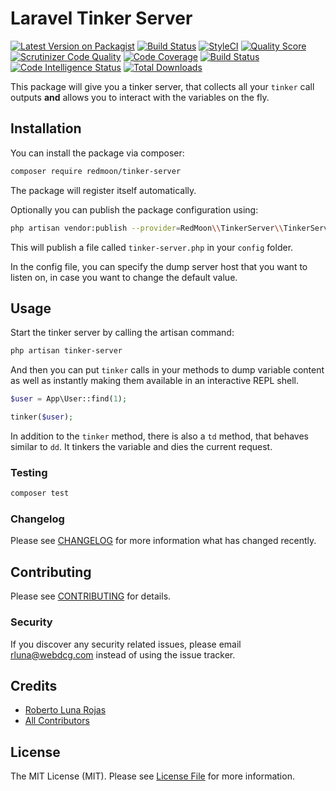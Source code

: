 # Laravel Tinker Server

[![Latest Version on Packagist](https://img.shields.io/packagist/v/redmoon/tinker-server.svg?style=flat-square)](https://packagist.org/packages/redmoon/tinker-server)
[![Build Status](https://img.shields.io/travis/rlunar/tinker-server/master.svg?style=flat-square)](https://travis-ci.org/rlunar/tinker-server)
[![StyleCI](https://github.styleci.io/repos/200523436/shield?branch=master)](https://github.styleci.io/repos/200523436)
[![Quality Score](https://img.shields.io/scrutinizer/g/rlunar/tinker-server.svg?style=flat-square)](https://scrutinizer-ci.com/g/rlunar/tinker-server)
[![Scrutinizer Code Quality](https://scrutinizer-ci.com/g/rlunar/tinker-server/badges/quality-score.png?b=master)](https://scrutinizer-ci.com/g/rlunar/tinker-server/?branch=master)
[![Code Coverage](https://scrutinizer-ci.com/g/rlunar/tinker-server/badges/coverage.png?b=master)](https://scrutinizer-ci.com/g/rlunar/tinker-server/?branch=master)
[![Build Status](https://scrutinizer-ci.com/g/rlunar/tinker-server/badges/build.png?b=master)](https://scrutinizer-ci.com/g/rlunar/tinker-server/build-status/master)
[![Code Intelligence Status](https://scrutinizer-ci.com/g/rlunar/tinker-server/badges/code-intelligence.svg?b=master)](https://scrutinizer-ci.com/code-intelligence)
[![Total Downloads](https://img.shields.io/packagist/dt/redmoon/tinker-server.svg?style=flat-square)](https://packagist.org/packages/redmoon/tinker-server)

This package will give you a tinker server, that collects all your `tinker` call outputs **and** allows you to interact with the variables on the fly.

## Installation

You can install the package via composer:

```bash
composer require redmoon/tinker-server
```

The package will register itself automatically.

Optionally you can publish the package configuration using:

```bash
php artisan vendor:publish --provider=RedMoon\\TinkerServer\\TinkerServerServiceProvider
```

This will publish a file called `tinker-server.php` in your `config` folder.

In the config file, you can specify the dump server host that you want to listen on, in case you want to change the default value.

## Usage

Start the tinker server by calling the artisan command:

```bash
php artisan tinker-server
```

And then you can put `tinker` calls in your methods to dump variable content as well as instantly making them available in an interactive REPL shell.

```php
$user = App\User::find(1);

tinker($user);
```

In addition to the `tinker` method, there is also a `td` method, that behaves similar to `dd`. It tinkers the variable and dies the current request.

### Testing

``` bash
composer test
```

### Changelog

Please see [CHANGELOG](CHANGELOG.md) for more information what has changed recently.

## Contributing

Please see [CONTRIBUTING](CONTRIBUTING.md) for details.

### Security

If you discover any security related issues, please email rluna@webdcg.com instead of using the issue tracker.

## Credits

- [Roberto Luna Rojas](https://github.com/rlunar)
- [All Contributors](../../contributors)

## License

The MIT License (MIT). Please see [License File](LICENSE.md) for more information.
